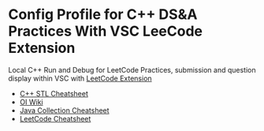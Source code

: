 # Config Profile for C++ DS&A Practices With VSC LeeCode Extension

Local C++ Run and Debug for LeetCode Practices, submission and question display within VSC with [LeetCode Extension](https://marketplace.visualstudio.com/items?itemName=LeetCode.vscode-leetcode)

- [C++ STL Cheatsheet](https://hackingcpp.com/cpp/cheat_sheets.html)
- [OI Wiki](https://oi.wiki/)
- [Java Collection Cheatsheet](https://cheatography.com/hemanthreddy519/cheat-sheets/java-collections/)
- [LeetCode Cheatsheet](https://leetcode.com/explore/interview/card/cheatsheets/720/resources/)
